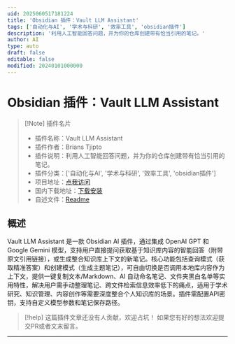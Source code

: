 ```yaml
---
uid: 2025060517181224
title: 'Obsidian 插件：Vault LLM Assistant'
tags: ['自动化与AI', '学术与科研', '效率工具', 'obsidian插件']
description: '利用人工智能回答问题，并为你的仓库创建带有恰当引用的笔记。'
author: AI
type: auto
draft: false
editable: false
modified: 20240101000000
---
```


# Obsidian 插件：Vault LLM Assistant

> [!Note] 插件名片
> - 插件名称：Vault LLM Assistant
> - 插件作者：Brians Tjipto
> - 插件说明：利用人工智能回答问题，并为你的仓库创建带有恰当引用的笔记。
> - 插件分类：['自动化与AI', '学术与科研', '效率工具', 'obsidian插件']
> - 项目地址：[点我访问](https://github.com/brianstm/obsidian-vault-llm-assistant)
> - 国内下载地址：[下载安装](https://pkmer.cn/products/plugin/pluginMarket/?vault-llm-assistant)
> - 自述文件：[Readme](https://ghproxy.net/https://raw.githubusercontent.com/brianstm/obsidian-vault-llm-assistant/main/README.md)



## 概述

Vault LLM Assistant 是一款 Obsidian AI 插件，通过集成 OpenAI GPT 和 Google Gemini 模型，支持用户直接提问获取基于知识库内容的智能回答（附带原文引用链接），或生成整合知识库上下文的新笔记。核心功能包括查询模式（获取精准答案）和创建模式（生成主题笔记），可自由切换是否调用本地库内容作为上下文，提供一键复制文本/Markdown、AI 自动命名笔记、文件夹黑白名单等实用特性，解决用户需手动整理笔记、跨文件检索信息效率低下的痛点，适用于学术研究、知识管理、内容创作等需要深度整合个人知识库的场景。插件需配置API密钥，支持自定义模型参数和笔记保存路径。


> [!help] 
> 这篇插件文章还没有人贡献，欢迎占坑！
> 如果您有好的想法欢迎提交PR或者文末留言。
> 

---




